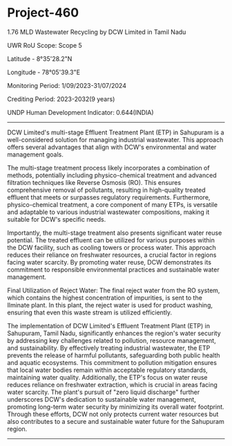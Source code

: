 # Project-460
1.76 MLD Wastewater Recycling by DCW Limited in Tamil Nadu

UWR RoU Scope: Scope 5

Latitude - 8°35'28.2"N

Longitude - 78°05'39.3"E 

Monitoring Period: 1/09/2023-31/07/2024

Crediting Period: 2023-2032(9 years)

UNDP Human Development Indicator: 0.644(INDIA)
_____________
DCW Limited's multi-stage Effluent Treatment Plant (ETP) in Sahupuram is a well-considered
solution for managing industrial wastewater. This approach offers several advantages that align
with DCW's environmental and water management goals.

The multi-stage treatment process likely incorporates a combination of methods, potentially
including physico-chemical treatment and advanced filtration techniques like Reverse Osmosis
(RO). This ensures comprehensive removal of pollutants, resulting in high-quality treated
effluent that meets or surpasses regulatory requirements. Furthermore, physico-chemical
treatment, a core component of many ETPs, is versatile and adaptable to various industrial
wastewater compositions, making it suitable for DCW's specific needs.

Importantly, the multi-stage treatment also presents significant water reuse potential. The
treated effluent can be utilized for various purposes within the DCW facility, such as cooling
towers or process water. This approach reduces their reliance on freshwater resources, a
crucial factor in regions facing water scarcity. By promoting water reuse, DCW demonstrates its
commitment to responsible environmental practices and sustainable water management. 

Final Utilization of Reject Water: The final reject water from the RO system, which contains the
highest concentration of impurities, is sent to the Ilminate plant. In this plant, the reject water
is used for product washing, ensuring that even this waste stream is utilized efficiently. 

The implementation of DCW Limited's Effluent Treatment Plant (ETP) in Sahupuram, Tamil
Nadu, significantly enhances the region's water security by addressing key challenges related to
pollution, resource management, and sustainability. By effectively treating industrial
wastewater, the ETP prevents the release of harmful pollutants, safeguarding both public
health and aquatic ecosystems. This commitment to pollution mitigation ensures that local
water bodies remain within acceptable regulatory standards, maintaining water quality.
Additionally, the ETP's focus on water reuse reduces reliance on freshwater extraction, which is
crucial in areas facing water scarcity. The plant's pursuit of "zero liquid discharge" further
underscores DCW's dedication to sustainable water management, promoting long-term water
security by minimizing its overall water footprint. Through these efforts, DCW not only protects
current water resources but also contributes to a secure and sustainable water future for the
Sahupuram region. 


______________

